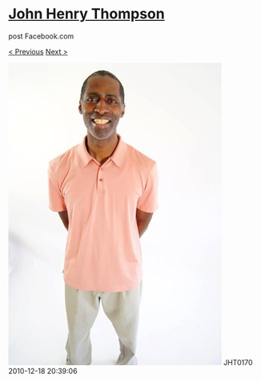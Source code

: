 # [John Henry Thompson](../README.md)
post Facebook.com

[< Previous](2010-12-18-13.md) [Next >](2010-12-18-15.md)

[![](../media/2010-12-18/Fam-2010-JHT0170.jpg)](../README.md)
JHT0170
2010-12-18 20:39:06